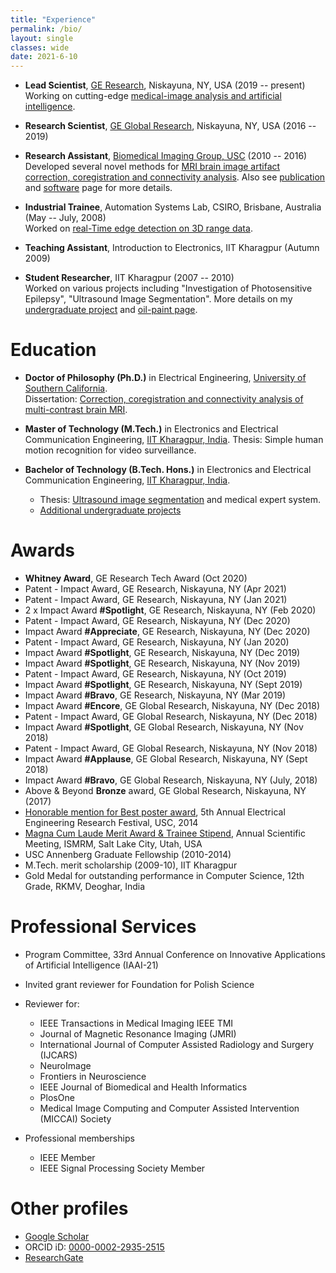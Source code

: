 ```yaml
---
title: "Experience"
permalink: /bio/
layout: single
classes: wide
date: 2021-6-10
---
```


* **Lead Scientist**, [GE Research](https://www.ge.com/research/), Niskayuna, NY, USA (2019 -- present)<br />
 Working on cutting-edge [medical-image analysis and artificial intelligence](https://www.ge.com/research/technology-domains/artificial-intelligence/computer-vision).

* **Research Scientist**, [GE Global Research](https://www.ge.com/research/), Niskayuna, NY, USA (2016 -- 2019)<br />

* **Research Assistant**, [Biomedical Imaging Group, USC](http://neuroimage.usc.edu/neuro) (2010 -- 2016)<br />
 Developed several novel methods for [MRI brain image artifact correction, coregistration and connectivity analysis](http://neuroimage.usc.edu/~chitresh/files/chitresh_bhushan_dissertation_small.pdf). Also see [publication](/publications/) and [software](/software/) page for more details.

* **Industrial Trainee**, Automation Systems Lab, CSIRO, Brisbane, Australia (May -- July, 2008)<br />
 Worked on [real-Time edge detection on 3D range data](/ugprojects/#EdgeDetectionRangeData).

* **Teaching Assistant**, Introduction to Electronics, IIT Kharagpur (Autumn 2009)

* **Student Researcher**, IIT Kharagpur (2007 -- 2010)<br/>
 Worked on various projects including "Investigation of Photosensitive Epilepsy", "Ultrasound Image Segmentation". More details on my [undergraduate project](/ugprojects/) and [oil-paint page](/oil-paint/).


# Education

* **Doctor of Philosophy (Ph.D.)** in Electrical Engineering, [University of Southern California](http://www.usc.edu/).<br />
 Dissertation: [<i class="fa fa-file-pdf" aria-hidden="true"></i> Correction, coregistration and connectivity analysis of multi-contrast brain MRI](http://neuroimage.usc.edu/~chitresh/files/chitresh_bhushan_dissertation_small.pdf).

* **Master of Technology (M.Tech.)** in Electronics and Electrical Communication Engineering, [IIT Kharagpur, India](http://iitkgp.ac.in/).
 Thesis: Simple human motion recognition for video surveillance.

* **Bachelor of Technology (B.Tech. Hons.)** in Electronics and Electrical Communication Engineering, [IIT Kharagpur, India](http://iitkgp.ac.in/).
    * Thesis: [<i class="fa fa-file-pdf" aria-hidden="true"></i> Ultrasound image segmentation](http://neuroimage.usc.edu/~chitresh/papers/Ultrasound_image_report.pdf) and medical expert system.
    * [Additional undergraduate projects](/ugprojects/)


# Awards

- **Whitney Award**, GE Research Tech Award (Oct 2020)
- Patent - Impact Award, GE Research, Niskayuna, NY (Apr 2021)
- Patent - Impact Award, GE Research, Niskayuna, NY (Jan 2021)
- 2 x Impact Award **#Spotlight**, GE Research, Niskayuna, NY (Feb 2020)
- Patent - Impact Award, GE Research, Niskayuna, NY (Dec 2020)
- Impact Award **#Appreciate**, GE Research, Niskayuna, NY (Dec 2020)
- Patent - Impact Award, GE Research, Niskayuna, NY (Jan 2020)
- Impact Award **#Spotlight**, GE Research, Niskayuna, NY (Dec 2019)
- Impact Award **#Spotlight**, GE Research, Niskayuna, NY (Nov 2019)
- Patent - Impact Award, GE Research, Niskayuna, NY (Oct 2019)
- Impact Award **#Spotlight**, GE Research, Niskayuna, NY (Sept 2019)
- Impact Award **#Bravo**, GE Research, Niskayuna, NY (Mar 2019)
- Impact Award **#Encore**, GE Global Research, Niskayuna, NY (Dec 2018)
- Patent - Impact Award, GE Global Research, Niskayuna, NY (Dec 2018)
- Impact Award **#Spotlight**, GE Global Research, Niskayuna, NY (Nov 2018)
- Patent - Impact Award, GE Global Research, Niskayuna, NY (Nov 2018)
- Impact Award **#Applause**, GE Global Research, Niskayuna, NY (Sept 2018)
- Impact Award **#Bravo**, GE Global Research, Niskayuna, NY (July, 2018)
- Above & Beyond **Bronze** award, GE Global Research, Niskayuna, NY (2017)
- [<i class="fa fa-file-pdf" aria-hidden="true"></i> Honorable mention for Best poster award](http://neuroimage.usc.edu/~chitresh/papers/bhushan_2014_INVERSION_MHI_Poster.pdf), 5th Annual Electrical Engineering Research Festival, USC, 2014
- [<i class="fa fa-file-pdf" aria-hidden="true"></i> Magna Cum Laude Merit Award & Trainee Stipend](http://neuroimage.usc.edu/~chitresh/papers/ISMRM13_award_chitresh.pdf), Annual Scientific Meeting, ISMRM, Salt Lake City, Utah, USA
- USC Annenberg Graduate Fellowship (2010-2014)
- M.Tech. merit scholarship (2009-10), IIT Kharagpur
- Gold Medal for outstanding performance in Computer Science, 12th Grade, RKMV, Deoghar, India


# Professional Services

- Program Committee, 33rd Annual Conference on Innovative Applications of Artificial Intelligence (IAAI-21)
- Invited grant reviewer for Foundation for Polish Science
- Reviewer for:
  - IEEE Transactions in Medical Imaging IEEE TMI
  - Journal of Magnetic Resonance Imaging (JMRI)
  - International Journal of Computer Assisted Radiology and Surgery (IJCARS)
  - NeuroImage
  - Frontiers in Neuroscience
  - IEEE Journal of Biomedical and Health Informatics
  - PlosOne
  - Medical Image Computing and Computer Assisted Intervention (MICCAI) Society


- Professional memberships
  - IEEE Member
  - IEEE Signal Processing Society Member


# Other profiles

- [Google Scholar](https://scholar.google.com/citations?user=wEBztaQAAAAJ&hl=en)
- ORCID iD: [0000-0002-2935-2515](https://orcid.org/0000-0002-2935-2515)
- [ResearchGate](https://www.researchgate.net/profile/Chitresh-Bhushan)
